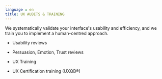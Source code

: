 ```yaml
---
language : en
title: UX AUDITS & TRAINING 
---
```

We systematically validate your interface's usability and efficiency, and we train you to implement a human-centred approach.

* Usability reviews

* Persuasion, Emotion, Trust reviews

* UX Training

* UX Certification training (UXQB®)